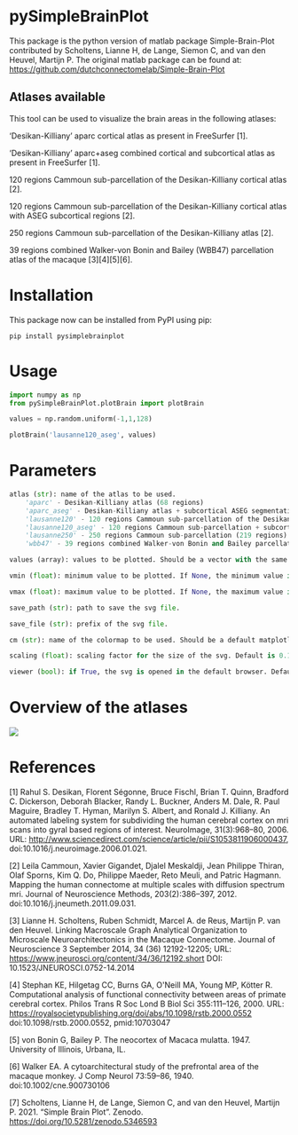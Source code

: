 # pySimpleBrainPlot

This package is the python version of matlab package Simple-Brain-Plot contributed by Scholtens, Lianne H, de Lange, Siemon C, and van den Heuvel, Martijn P. The original matlab package can be found at: 
https://github.com/dutchconnectomelab/Simple-Brain-Plot

Atlases available
---
This tool can be used to visualize the brain areas in the following atlases:

‘Desikan-Killiany’ aparc cortical atlas as present in FreeSurfer [1].

‘Desikan-Killiany’ aparc+aseg combined cortical and subcortical atlas as present in FreeSurfer [1].

120 regions Cammoun sub-parcellation of the Desikan-Killiany cortical atlas [2].

120 regions Cammoun sub-parcellation of the Desikan-Killiany cortical atlas with ASEG subcortical regions [2].

250 regions Cammoun sub-parcellation of the Desikan-Killiany atlas [2].

39 regions combined Walker-von Bonin and Bailey (WBB47) parcellation atlas of the macaque [3][4][5][6].

# Installation

This package now can be installed from PyPI using pip:

```pip install pysimplebrainplot```

# Usage

```python
import numpy as np
from pySimpleBrainPlot.plotBrain import plotBrain

values = np.random.uniform(-1,1,128)

plotBrain('lausanne120_aseg', values)
```

# Parameters

```python
atlas (str): name of the atlas to be used.
    'aparc' - Desikan-Killiany atlas (68 regions)
    'aparc_aseg' - Desikan-Killiany atlas + subcortical ASEG segmentation (82 regions)
    'lausanne120' - 120 regions Cammoun sub-parcellation of the Desikan-Killiany atlas (114 regions)
    'lausanne120_aseg' - 120 regions Cammoun sub-parcellation + subcortical ASEG segmentation (128 regions)
    'lausanne250' - 250 regions Cammoun sub-parcellation (219 regions)
    'wbb47' - 39 regions combined Walker-von Bonin and Bailey parcellation atlas of the macaque (39 regions)

values (array): values to be plotted. Should be a vector with the same length as the number of regions in the atlas.

vmin (float): minimum value to be plotted. If None, the minimum value in the values vector is used.

vmax (float): maximum value to be plotted. If None, the maximum value in the values vector is used.

save_path (str): path to save the svg file.

save_file (str): prefix of the svg file.

cm (str): name of the colormap to be used. Should be a default matplotlib colormap.

scaling (float): scaling factor for the size of the svg. Default is 0.1.

viewer (bool): if True, the svg is opened in the default browser. Default is False.
```

# Overview of the atlases

![](https://picture-of-howard.oss-cn-shanghai.aliyuncs.com/img/202401041246901.png)


# References

[1] Rahul S. Desikan, Florent Ségonne, Bruce Fischl, Brian T. Quinn, Bradford C. Dickerson, Deborah Blacker, Randy L. Buckner, Anders M. Dale, R. Paul Maguire, Bradley T. Hyman, Marilyn S. Albert, and Ronald J. Killiany. An automated labeling system for subdividing the human cerebral cortex on mri scans into gyral based regions of interest. NeuroImage, 31(3):968–80, 2006. URL: http://www.sciencedirect.com/science/article/pii/S1053811906000437, doi:10.1016/j.neuroimage.2006.01.021.

[2] Leila Cammoun, Xavier Gigandet, Djalel Meskaldji, Jean Philippe Thiran, Olaf Sporns, Kim Q. Do, Philippe Maeder, Reto Meuli, and Patric Hagmann. Mapping the human connectome at multiple scales with diffusion spectrum mri. Journal of Neuroscience Methods, 203(2):386–397, 2012. doi:10.1016/j.jneumeth.2011.09.031.

[3] Lianne H. Scholtens, Ruben Schmidt, Marcel A. de Reus, Martijn P. van den Heuvel. Linking Macroscale Graph Analytical Organization to Microscale Neuroarchitectonics in the Macaque Connectome. Journal of Neuroscience 3 September 2014, 34 (36) 12192-12205; URL: https://www.jneurosci.org/content/34/36/12192.short DOI: 10.1523/JNEUROSCI.0752-14.2014

[4] Stephan KE, Hilgetag CC, Burns GA, O'Neill MA, Young MP, Kötter R. Computational analysis of functional connectivity between areas of primate cerebral cortex. Philos Trans R Soc Lond B Biol Sci 355:111–126, 2000. URL: https://royalsocietypublishing.org/doi/abs/10.1098/rstb.2000.0552 doi:10.1098/rstb.2000.0552, pmid:10703047

[5] von Bonin G, Bailey P. The neocortex of Macaca mulatta. 1947. University of Illinois, Urbana, IL.

[6] Walker EA. A cytoarchitectural study of the prefrontal area of the macaque monkey. J Comp Neurol 73:59–86, 1940. doi:10.1002/cne.900730106

[7] Scholtens, Lianne H, de Lange, Siemon C, and van den Heuvel, Martijn P. 2021. “Simple Brain Plot”. Zenodo. https://doi.org/10.5281/zenodo.5346593
